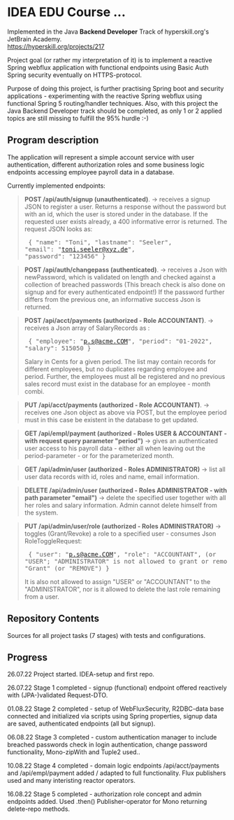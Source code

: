# IDEA EDU Course ...

Implemented in the Java <b>Backend Developer</b> Track of hyperskill.org's JetBrain Academy.<br>
https://hyperskill.org/projects/217

Project goal (or rather my interpretation of it) is to implement a reactive Spring webflux application with functional endpoints
using Basic Auth Spring security eventually on HTTPS-protocol.

Purpose of doing this project, is further practising Spring boot and security applications - experimenting with the reactive 
Spring webflux using functional Spring 5 routing/handler techniques. Also, with this project the Java Backend Developer track
should be completed, as only 1 or 2 applied topics are still missing to fulfill the 95% hurdle :-)

## Program description

The application will represent a simple account service with user authentication, different authorization roles
and some business logic endpoints accessing employee payroll data in a database.

Currently implemented endpoints:

> <b>POST /api/auth/signup (unauthenticated)</b>. -> receives a signup JSON to register a user. Returns a response without the password
but with an id, which the user is stored under in the database. If the requested user exists already, a 400 informative error
is returned.
The request JSON looks as:<pre>
{
    "name": "Toni",
    "lastname": "Seeler",
    "email": "toni.seeler@xyz.de",
    "password": "123456"
}</pre>

> <b>POST /api/auth/changepass (authenticated)</b>. -> receives a Json with newPassword, which is validated on length and checked
against a collection of breached passwords (This breach check is also done on signup and for every authenticated endpoint!)
If the password further differs from the previous one, an informative success Json is returned.

> <b>POST /api/acct/payments (authorized - Role ACCOUNTANT)</b>. -> receives a Json array of SalaryRecords as :<pre>
{
    "employee": "p.s@acme.COM",
    "period": "01-2022",
    "salary": 515050
}</pre>
Salary in Cents for a given period. The list may contain records for different employees, but no duplicates
regarding employee and period. Further, the employees must all be registered and no previous sales record
must exist in the database for an employee - month combi.

> <b>PUT /api/acct/payments (authorized - Role ACCOUNTANT)</b>. -> receives one Json object as above via POST, but the employee
period must in this case be existent in the database to get updated.

> <b>GET /api/empl/payment (authorized - Roles USER & ACCOUNTANT - with request query parameter "period")</b> -> gives an authenticated user
access to his payroll data - either all when leaving out the period-parameter - or for the parameterized month.

> <b>GET /api/admin/user (authorized - Roles ADMINISTRATOR)</b> -> list all user data records with id, roles
and name, email information.

> <b>DELETE /api/admin/user (authorized - Roles ADMINISTRATOR - with path parameter "email")</b> -> delete the specified
user together with all her roles and salary information. Admin cannot delete himself from the system.

> <b>PUT /api/admin/user/role (authorized - Roles ADMINISTRATOR)</b> -> toggles (Grant/Revoke) a role to
a specified user - consumes Json RoleToggleRequest:<pre>
{
    "user": "p.s@acme.COM",
    "role": "ACCOUNTANT",   (or "USER"; "ADMINISTRATOR" is not allowed to grant or remove) 
    "operation": "Grant"    (or "REMOVE")
}</pre> It is also not allowed to assign "USER" or "ACCOUNTANT" to the "ADMINISTRATOR", nor is it allowed
to delete the last role remaining from a user.

[//]: # (Project was completed on xx.0d.22.)

## Repository Contents

Sources for all project tasks (7 stages) with tests and configurations.

## Progress

26.07.22 Project started. IDEA-setup and first repo.

26.07.22 Stage 1 completed - signup (functional) endpoint offered reactively with (JPA-)validated Request-DTO.

01.08.22 Stage 2 completed - setup of WebFluxSecurity, R2DBC-data base connected and initialized via scripts using
Spring properties, signup data are saved, authenticated endpoints (all but signup).

06.08.22 Stage 3 completed - custom authentication manager to include breached passwords check in login authentication,
change password functionality, Mono-zipWith and Tuple2 used..

10.08.22 Stage 4 completed - domain logic endpoints /api/acct/payments and /api/empl/payment added / adapted to
full functionality. Flux publishers used and many interisting reactor operators.

16.08.22 Stage 5 completed - authorization role concept and admin endpoints added. Used .then() Publisher-operator
for Mono<Void> returning delete-repo methods.

